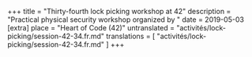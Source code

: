 +++
title = "Thirty-fourth lock picking workshop at 42"
description = "Practical physical security workshop organized by "
date = 2019-05-03
[extra]
place = "Heart of Code (42)"
untranslated = "activités/lock-picking/session-42-34.fr.md"
translations = [
    "activités/lock-picking/session-42-34.fr.md"
]
+++
